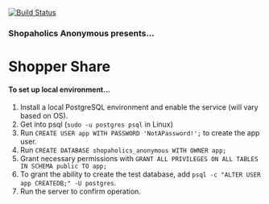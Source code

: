 [![Build Status](https://travis-ci.com/uva-cs3240-f19/project-102-shopaholics-anonymous-project.svg?token=pyQDwdxMaHxzptDxnTDV&branch=master)](https://travis-ci.com/uva-cs3240-f19/project-102-shopaholics-anonymous-project)
### Shopaholics Anonymous presents...

# Shopper Share

#### To set up local environment...
1. Install a local PostgreSQL environment and enable the service (will vary based on OS).
2. Get into psql (`sudo -u postgres psql` in Linux)
3. Run `CREATE USER app WITH PASSWORD 'NotAPassword!';` to create the app user.
4. Run `CREATE DATABASE shopaholics_anonymous WITH OWNER app;`
5. Grant necessary permissions with `GRANT ALL PRIVILEGES ON ALL TABLES IN SCHEMA public TO app;`
6. To grant the ability to create the test database, add `psql -c "ALTER USER app CREATEDB;" -U postgres`.
7. Run the server to confirm operation.
